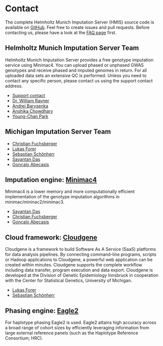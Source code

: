 # Contact

The complete Helmholtz Munich Imputation Server (HMIS) source code is available on [GitHub](https://github.com/hmgu-itg/imputationserver). Feel free to create issues and pull requests. Before contacting us, please have a look at the [FAQ page](./faq.md) first. 

## Helmholtz Munich Imputation Server Team

Helmholtz Munich Imputation Server provides a free genotype imputation service using Minimac4. You can upload phased or unphased GWAS genotypes and receive phased and imputed genomes in return. For all uploaded data sets an extensive QC is performed. Unless you need to contact any specific person, please contact us using the support contact address.

* [Support contact](mailto:support@imputationserver.helmholtz-munich.de)
* [Dr. William Rayner](mailto:william.rayner@helmholtz-munich.de)
* [Andrei Barysenka](mailto:andrei.barysenka@helmholtz-munich.de)
* [Anshika Chowdhary](mailto:anshika.chowdhary@helmholtz-munich.de)
* [Young-Chan Park](mailto:young-chan.park@helmholtz-munich.de)

## Michigan Imputation Server Team

* [Christian Fuchsberger](mailto:cfuchsb@umich.edu)
* [Lukas Forer](mailto:lukas.forer@i-med.ac.at)
* [Sebastian Schönherr](mailto:sebastian.schoenherr@i-med.ac.at)
* [Sayantan Das](mailto:sayantan@umich.edu)
* [Gonçalo Abecasis](mailto:goncalo@umich.edu)


## Imputation engine: [Minimac4](http://genome.sph.umich.edu/wiki/Minimac4)

Minimac4 is a lower memory and more computationally efficient implementation of the genotype imputation algorithms in minimac/mininac2/minimac3.

* [Sayantan Das](mailto:sayantan@umich.edu)
* [Christian Fuchsberger](mailto:cfuchsb@umich.edu)
* [Gonçalo Abecasis](mailto:goncalo@umich.edu)

## Cloud framework: [Cloudgene](http://www.cloudgene.io/)

Cloudgene is a framework to build Software As A Service (SaaS) platforms for data analysis pipelines. By connecting command-line programs, scripts or Hadoop applications to Cloudgene, a powerful web application can be created within minutes. Cloudgene supports the complete workflow including data transfer, program execution and data export. Cloudgene is developed at the Division of Genetic Epidemiology Innsbruck in cooperation with the Center for Statistical Genetics, University of Michigan.

* [Lukas Forer](mailto:lukas.forer@i-med.ac.at)
* [Sebastian Schönherr](mailto:sebastian.schoenherr@i-med.ac.at)

## Phasing engine: [Eagle2](https://data.broadinstitute.org/alkesgroup/Eagle/)

For haplotype phasing Eagle2 is used. Eagle2 attains high accuracy across a broad range of cohort sizes by efficiently leveraging information from large external reference panels (such as the Haplotype Reference Consortium; HRC).
